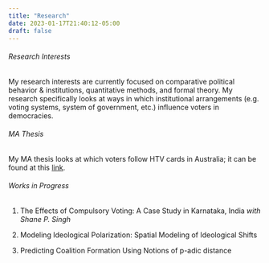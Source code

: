```yaml
---
title: "Research"
date: 2023-01-17T21:40:12-05:00
draft: false
---
```


###### Research Interests

My research interests are currently focused on comparative political behavior & institutions, quantitative methods, and formal theory. My research specifically looks at ways in which institutional arrangements (e.g. voting systems, system of government, etc.) influence voters in democracies.

###### MA Thesis

My MA thesis looks at which voters follow HTV cards in Australia; it can be found at this [link](https://outlookuga-my.sharepoint.com/:b:/g/personal/rr09094_uga_edu/EbzzR8jrNJNPmnd7rgrYiRwBrre4t6K7_sQ3tbIDP3tj4A?e=RsyyaZ).

###### Works in Progress

1. The Effects of Compulsory Voting: A Case Study in Karnataka, India _with Shane P. Singh_

2. Modeling Ideological Polarization: Spatial Modeling of Ideological Shifts

3. Predicting Coalition Formation Using Notions of p-adic distance
